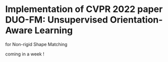 # Implementation of CVPR 2022 paper DUO-FM: Unsupervised Orientation-Aware Learning
for Non-rigid Shape Matching

coming in a week !
